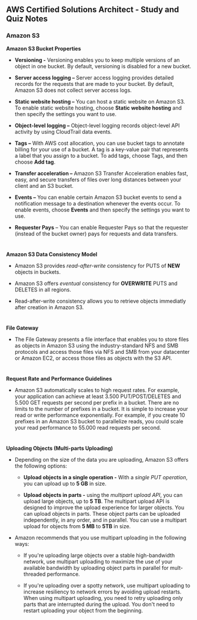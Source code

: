 ## AWS Certified Solutions Architect - Study and Quiz Notes

### Amazon S3

**Amazon S3 Bucket Properties**

  - **Versioning -** Versioning enables you to keep multiple versions of an object in one bucket. By default, versioning is disabled for a new bucket.

  - **Server access logging –** Server access logging provides detailed records for the requests that are made to your bucket. By default, Amazon S3 does not collect server access logs.

  - **Static website hosting –** You can host a static website on Amazon S3. To enable static website hosting, choose **Static website hosting** and then specify the settings you want to use.

  - **Object-level logging –** Object-level logging records object-level API activity by using CloudTrail data events.

  - **Tags –** With AWS cost allocation, you can use bucket tags to annotate billing for your use of a bucket. A tag is a key-value pair that represents a label that you assign to a bucket. To add tags, choose Tags, and then choose **Add tag**.

  - **Transfer acceleration –** Amazon S3 Transfer Acceleration enables fast, easy, and secure transfers of files over long distances between your client and an S3 bucket.

  - **Events –** You can enable certain Amazon S3 bucket events to send a notification message to a destination whenever the events occur. To enable events, choose **Events** and then specify the settings you want to use.

  - **Requester Pays** – You can enable Requester Pays so that the requester (instead of the bucket owner) pays for requests and data transfers.

#

**Amazon S3 Data Consistency Model**

  - Amazon S3 provides *read-after-write* consistency for PUTS of **NEW** objects in buckets.

  - Amazon S3 offers *eventual* consistency for **OVERWRITE** PUTS and DELETES in all regions.

  - Read-after-write consistency allows you to retrieve objects immediatly after creation in Amazon S3.

#

**File Gateway**

  - The File Gateway presents a file interface that enables you to store files as objects in Amazon S3 using the industry-standard NFS and SMB protocols and access those files via NFS and SMB from your datacenter or Amazon EC2, or access those files as objects with the S3 API.

#

**Request Rate and Performance Guidelines**

  - Amazon S3 automatically scales to high request rates. For example, your application can achieve at least 3.500 PUT/POST/DELETES and 5.500 GET requests per second per prefix in a bucket. There are no limits to the number of prefixes in a bucket. It is simple to increase your read or write performance exponentially. For example, if you create 10 prefixes in an Amazon S3 bucket to parallelize reads, you could scale your read performance to 55.000 read requests per second.

#

**Uploading Objects (Multi-parts Uploading)**

  - Depending on the size of the data you are uploading, Amazon S3 offers the following options:

    - **Upload objects in a single operation -** With a _single PUT operation_, you can upload up to **5 GB** in size.

    - **Upload objects in parts -** using the _multipart upload API_, you can upload large objects, up to **5 TB**. The multipart upload API is designed to improve the upload experience for larger objects. You can upload objects in parts. These object parts can be uploaded independently, in any order, and in parallel. You can use a multipart upload for objects from **5 MB** to **5TB** in size.

  - Amazon recommends that you use multipart uploading in the following ways:

    - If you're uploading large objects over a stable high-bandwidth network, use multipart uploading to maximize the use of your available bandwidth by uploading object parts in parallel for mult-threaded performance.

    - If you're uploading over a spotty network, use multipart uploading to increase resiliency to network errors by avoiding upload restarts. When using multipart uploading, you need to retry uploading only parts that are interrupted during the upload. You don't need to restart uploading your object from the beginning.

